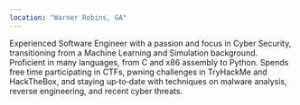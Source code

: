 ```yaml
---
location: "Warner Robins, GA"
---
```


Experienced Software Engineer with a passion and focus in Cyber Security, transitioning from a Machine Learning and Simulation background. Proficient in many languages, from C and x86 assembly to Python. Spends free time participating in CTFs, pwning challenges in TryHackMe and HackTheBox, and staying up‑to‑date with techniques on malware analysis, reverse engineering, and recent cyber threats.

